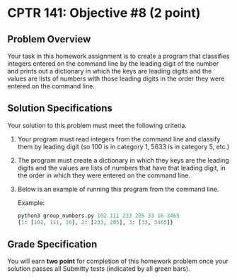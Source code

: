 # CPTR 141: Objective #8 (2 point)

## Problem Overview

Your task in this homework assignment is to create a program that classifies integers  entered on the command line by the leading digit of the number and prints out a dictionary in which the keys are leading digits and the values are lists of numbers with those leading digits in the order they were entered on the command line.

## Solution Specifications

Your solution to this problem must meet the following criteria.

1. Your program must read integers from the command line and classify them by leading digit (so 100 is in category 1, 5633 is in category 5, etc.)

1. The program must create a dictionary in which they keys are the leading digits and the values are lists of numbers that have that leading digit, in the order in which they were entered on the command line.

1. Below is an example of running this program from the command line.

    Example:
    ```python
    python3 group_numbers.py 102 111 233 205 33 16 3465
    {1: [102, 111, 16], 2: [233, 205], 3: [33, 3465]}
    ```

## Grade Specification

You will earn **two point** for completion of this homework problem once your solution passes all Submitty tests (indicated by all green bars).
